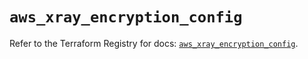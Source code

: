 # `aws_xray_encryption_config`

Refer to the Terraform Registry for docs: [`aws_xray_encryption_config`](https://registry.terraform.io/providers/hashicorp/aws/4.54.0/docs/resources/xray_encryption_config).
